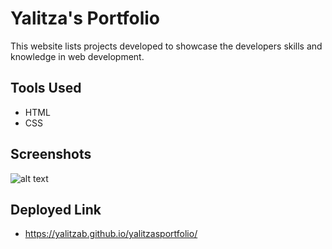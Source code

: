 # Yalitza's Portfolio

This website lists projects developed to showcase the developers skills and knowledge in web development. 

## Tools Used

* HTML
* CSS

## Screenshots 

![alt text](https://github.com/yalitzab/yalitzasportfolio/blob/master/assets/images/PortfolioScreenshot.PNG "Portfolio Screenshot")

## Deployed Link
* https://yalitzab.github.io/yalitzasportfolio/